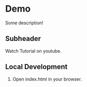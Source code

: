 # Demo

Some description!

## Subheader

Watch Tutorial on youtube.

## Local Development

1. Open index.html in your browser.
